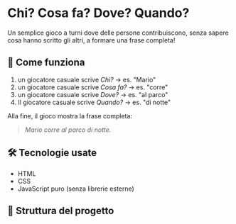# Chi? Cosa fa? Dove? Quando?

Un semplice gioco a turni dove delle persone contribuiscono, senza sapere cosa hanno scritto gli altri, a formare una frase completa!

## 🧠 Come funziona

1. un giocatore casuale scrive *Chi?* → es. "Mario"
3. un giocatore casuale scrive *Cosa fa?* → es. "corre"
4. un giocatore casuale scrive *Dove?* → es. "al parco"
5. Il giocatore casuale scrive *Quando?* → es. "di notte"

Alla fine, il gioco mostra la frase completa:
> *Mario corre al parco di notte.*

## 🛠️ Tecnologie usate

- HTML
- CSS
- JavaScript puro (senza librerie esterne)

## 📂 Struttura del progetto
